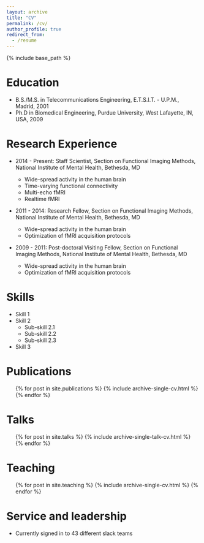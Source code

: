 ```yaml
---
layout: archive
title: "CV"
permalink: /cv/
author_profile: true
redirect_from:
  - /resume
---
```


{% include base_path %}

Education
======
* B.S./M.S. in Telecommunications Engineering, E.T.S.I.T. - U.P.M., Madrid, 2001
* Ph.D in Biomedical Engineering, Purdue University, West Lafayette, IN, USA, 2009

Research Experience
======
* 2014 - Present: Staff Scientist, Section on Functional Imaging Methods, National Institute of Mental Health, Bethesda, MD
  * Wide-spread activity in the human brain
  * Time-varying functional connectivity
  * Multi-echo fMRI
  * Realtime fMRI

* 2011 - 2014: Research Fellow, Section on Functional Imaging Methods, National Institute of Mental Health, Bethesda, MD
  * Wide-spread activity in the human brain
  * Optimization of fMRI acquisition protocols

* 2009 - 2011: Post-doctoral Visiting Fellow, Section on Functional Imaging Methods, National Institute of Mental Health, Bethesda, MD
  * Wide-spread activity in the human brain
  * Optimization of fMRI acquisition protocols
  
Skills
======
* Skill 1
* Skill 2
  * Sub-skill 2.1
  * Sub-skill 2.2
  * Sub-skill 2.3
* Skill 3

Publications
======
  <ul>{% for post in site.publications %}
    {% include archive-single-cv.html %}
  {% endfor %}</ul>
  
Talks
======
  <ul>{% for post in site.talks %}
    {% include archive-single-talk-cv.html %}
  {% endfor %}</ul>
  
Teaching
======
  <ul>{% for post in site.teaching %}
    {% include archive-single-cv.html %}
  {% endfor %}</ul>
  
Service and leadership
======
* Currently signed in to 43 different slack teams
